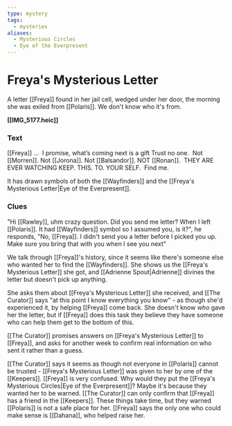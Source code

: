 ```yaml
---
type: mystery
tags:
  - mysteries
aliases:
  - Mysterious Circles
  - Eye of the Everpresent
---
```


# Freya's Mysterious Letter
A letter [[Freya]] found in her jail cell, wedged under her door, the morning she was exiled from [[Polaris]]. We don't know who it's from.

**[[IMG_5177.heic]]**

### Text 

[[Freya]] … 
I promise, what’s coming next is a gift
Trust no one. 
Not [[Morren]].
Not [[Jorona]].
Not [[Balsandor]].
NOT [[Ronan]]. 
THEY ARE EVER WATCHING
KEEP. THIS. TO. YOUR SELF. 
Find me. 

It has drawn symbols of both the [[Wayfinders]] and the [[Freya's Mysterious Letter|Eye of the Everpresent]].

### Clues

"Hi [[Rawley]], uhm crazy question. Did you send me letter? When I left [[Polaris]]. It had [[Wayfinders]] symbol so I assumed you, is it?", he responds, "No, [[Freya]]. I didn't send you a letter before I picked you up. Make sure you bring that with you when I see you next"

We talk through [[Freya]]'s history, since it seems like there's someone else who wanted her to find the [[Wayfinders]]. She shows us the [[Freya's Mysterious Letter]] she got, and [[Adrienne Spout|Adrienne]] divines the letter but doesn't pick up anything.

She asks them about [[Freya's Mysterious Letter]] she received, and [[The Curator]] says "at this point I know everything you know" - as though she'd experienced it, by helping [[Freya]] come back. She doesn't know *who* gave her the letter, but if [[Freya]] does this task they believe they have someone who can help them get to the bottom of this. 

[[The Curator]] promises answers on [[Freya's Mysterious Letter]] to [[Freya]], and asks for another week to confirm real information on who sent it rather than a guess. 

[[The Curator]] says it seems as though not everyone in [[Polaris]] cannot be trusted - [[Freya's Mysterious Letter]] was given to her by one of the [[Keepers]]. [[Freya]] is very confused. Why would they put the [[Freya's Mysterious Circles|Eye of the Everpresent]]? Maybe it's because they wanted her to be warned. [[The Curator]] can only confirm that [[Freya]] has a friend in the [[Keepers]]. These things take time, but they warned [[Polaris]] is not a safe place for her. [[Freya]] says the only one who could make sense is [[Dahana]], who helped raise her.

